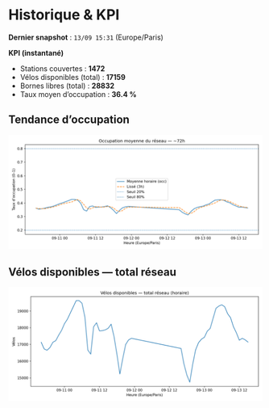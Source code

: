 # Historique & KPI

**Dernier snapshot** : `13/09 15:31` (Europe/Paris)

**KPI (instantané)**

- Stations couvertes : **1472**
- Vélos disponibles (total) : **17159**
- Bornes libres (total) : **28832**
- Taux moyen d’occupation : **36.4 %**

## Tendance d’occupation

![Mean occupancy](assets/figs/occupancy_last72h.png)

## Vélos disponibles — total réseau

![Bikes total](assets/figs/bikes_total_last72h.png)
